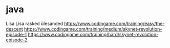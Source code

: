 # java


Lisa Lisa rasked ülesanded
https://www.codingame.com/training/easy/the-descent
https://www.codingame.com/training/medium/skynet-revolution-episode-1
https://www.codingame.com/training/hard/skynet-revolution-episode-2
